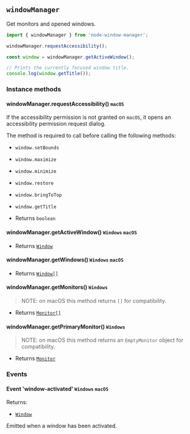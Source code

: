 ## `windowManager`

Get monitors and opened windows.

```typescript
import { windowManager } from 'node-window-manager';

windowManager.requestAccessibility();

const window = windowManager.getActiveWindow();

// Prints the currently focused window title.
console.log(window.getTitle());
```

### Instance methods

#### windowManager.requestAccessibility() `macOS`
  
If the accessibility permission is not granted on `macOS`, it opens an accessibility permission request dialog.

The method is required to call before calling the following methods:

- `window.setBounds`
- `window.maximize`
- `window.minimize`
- `window.restore`
- `window.bringToTop`
- `window.getTitle`

- Returns `boolean`

#### windowManager.getActiveWindow() `Windows` `macOS`

- Returns [`Window`](window.md)

#### windowManager.getWindows() `Windows` `macOS`

- Returns [`Window[]`](window.md)

#### windowManager.getMonitors() `Windows`

> NOTE: on macOS this method returns `[]` for compatibility.

- Returns [`Monitor[]`](monitor.md)

#### windowManager.getPrimaryMonitor() `Windows`

> NOTE: on macOS this method returns an `EmptyMonitor` object for compatibility.

- Returns [`Monitor`](monitor.md)

### Events

#### Event 'window-activated' `Windows` `macOS`

Returns:

- [`Window`](window.md)

Emitted when a window has been activated.